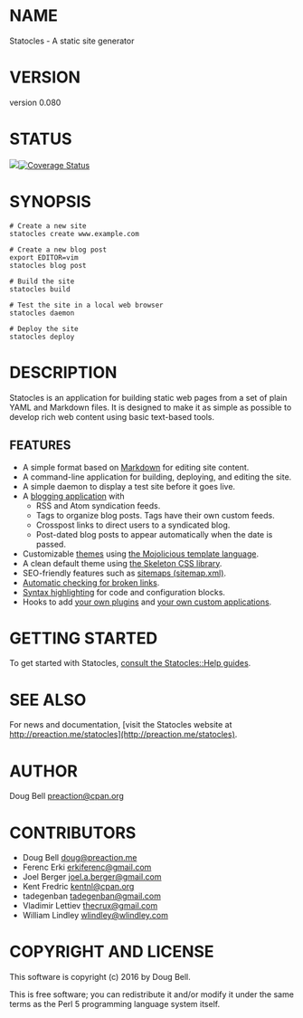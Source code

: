 # NAME

Statocles - A static site generator

# VERSION

version 0.080

# STATUS

<a href="https://travis-ci.org/preaction/Statocles"><img src="https://travis-ci.org/preaction/Statocles.svg?branch=master"></a><a href="https://coveralls.io/r/preaction/Statocles"><img src="https://coveralls.io/repos/preaction/Statocles/badge.png" alt="Coverage Status" /></a>

# SYNOPSIS

    # Create a new site
    statocles create www.example.com

    # Create a new blog post
    export EDITOR=vim
    statocles blog post

    # Build the site
    statocles build

    # Test the site in a local web browser
    statocles daemon

    # Deploy the site
    statocles deploy

# DESCRIPTION

Statocles is an application for building static web pages from a set of plain
YAML and Markdown files. It is designed to make it as simple as possible to
develop rich web content using basic text-based tools.

## FEATURES

- A simple format based on
[Markdown](http://daringfireball.net/projects/markdown/) for editing site
content.
- A command-line application for building, deploying, and editing the site.
- A simple daemon to display a test site before it goes live.
- A [blogging application](https://metacpan.org/pod/Statocles::App::Blog#FEATURES) with
    - RSS and Atom syndication feeds.
    - Tags to organize blog posts. Tags have their own custom feeds.
    - Crosspost links to direct users to a syndicated blog.
    - Post-dated blog posts to appear automatically when the date is passed.
- Customizable [themes](https://metacpan.org/pod/Statocles::Theme) using [the Mojolicious template
language](https://metacpan.org/pod/Mojo::Template#SYNTAX).
- A clean default theme using [the Skeleton CSS library](http://getskeleton.com).
- SEO-friendly features such as [sitemaps (sitemap.xml)](http://www.sitemaps.org).
- [Automatic checking for broken links](https://metacpan.org/pod/Statocles::Plugin::LinkCheck).
- [Syntax highlighting](https://metacpan.org/pod/Statocles::Plugin::Highlight) for code and configuration blocks.
- Hooks to add [your own plugins](https://metacpan.org/pod/Statocles::Plugin) and [your own custom
applications](https://metacpan.org/pod/Statocles::App).

# GETTING STARTED

To get started with Statocles, [consult the Statocles::Help guides](https://metacpan.org/pod/Statocles::Help).

# SEE ALSO

For news and documentation, [visit the Statocles website at
http://preaction.me/statocles](http://preaction.me/statocles).

# AUTHOR

Doug Bell <preaction@cpan.org>

# CONTRIBUTORS

- Doug Bell <doug@preaction.me>
- Ferenc Erki <erkiferenc@gmail.com>
- Joel Berger <joel.a.berger@gmail.com>
- Kent Fredric <kentnl@cpan.org>
- tadegenban <tadegenban@gmail.com>
- Vladimir Lettiev <thecrux@gmail.com>
- William Lindley <wlindley@wlindley.com>

# COPYRIGHT AND LICENSE

This software is copyright (c) 2016 by Doug Bell.

This is free software; you can redistribute it and/or modify it under
the same terms as the Perl 5 programming language system itself.
